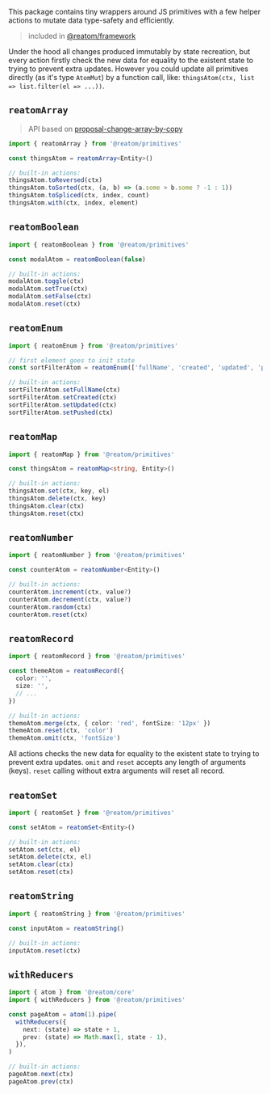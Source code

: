 This package contains tiny wrappers around JS primitives with a few helper actions to mutate data type-safety and efficiently.

> included in [@reatom/framework](https://www.reatom.dev/packages/framework)

Under the hood all changes produced immutably by state recreation, but every action firstly check the new data for equality to the existent state to trying to prevent extra updates. However you could update all primitives directly (as it's type `AtomMut`) by a function call, like: `thingsAtom(ctx, list => list.filter(el => ...))`.

## `reatomArray`

> API based on [proposal-change-array-by-copy](https://github.com/tc39/proposal-change-array-by-copy)

```ts
import { reatomArray } from '@reatom/primitives'

const thingsAtom = reatomArray<Entity>()

// built-in actions:
thingsAtom.toReversed(ctx)
thingsAtom.toSorted(ctx, (a, b) => (a.some > b.some ? -1 : 1))
thingsAtom.toSpliced(ctx, index, count)
thingsAtom.with(ctx, index, element)
```

## `reatomBoolean`

```ts
import { reatomBoolean } from '@reatom/primitives'

const modalAtom = reatomBoolean(false)

// built-in actions:
modalAtom.toggle(ctx)
modalAtom.setTrue(ctx)
modalAtom.setFalse(ctx)
modalAtom.reset(ctx)
```

## `reatomEnum`

```ts
import { reatomEnum } from '@reatom/primitives'

// first element goes to init state
const sortFilterAtom = reatomEnum(['fullName', 'created', 'updated', 'pushed'])

// built-in actions:
sortFilterAtom.setFullName(ctx)
sortFilterAtom.setCreated(ctx)
sortFilterAtom.setUpdated(ctx)
sortFilterAtom.setPushed(ctx)
```

## `reatomMap`

```ts
import { reatomMap } from '@reatom/primitives'

const thingsAtom = reatomMap<string, Entity>()

// built-in actions:
thingsAtom.set(ctx, key, el)
thingsAtom.delete(ctx, key)
thingsAtom.clear(ctx)
thingsAtom.reset(ctx)
```

## `reatomNumber`

```ts
import { reatomNumber } from '@reatom/primitives'

const counterAtom = reatomNumber<Entity>()

// built-in actions:
counterAtom.increment(ctx, value?)
counterAtom.decrement(ctx, value?)
counterAtom.random(ctx)
counterAtom.reset(ctx)
```

## `reatomRecord`

```ts
import { reatomRecord } from '@reatom/primitives'

const themeAtom = reatomRecord({
  color: '',
  size: '',
  // ...
})

// built-in actions:
themeAtom.merge(ctx, { color: 'red', fontSize: '12px' })
themeAtom.reset(ctx, 'color')
themeAtom.omit(ctx, 'fontSize')
```

All actions checks the new data for equality to the existent state to trying to prevent extra updates. `omit` and `reset` accepts any length of arguments (keys). `reset` calling without extra arguments will reset all record.

## `reatomSet`

```ts
import { reatomSet } from '@reatom/primitives'

const setAtom = reatomSet<Entity>()

// built-in actions:
setAtom.set(ctx, el)
setAtom.delete(ctx, el)
setAtom.clear(ctx)
setAtom.reset(ctx)
```

## `reatomString`

```ts
import { reatomString } from '@reatom/primitives'

const inputAtom = reatomString()

// built-in actions:
inputAtom.reset(ctx)
```

## `withReducers`

```ts
import { atom } from '@reatom/core'
import { withReducers } from '@reatom/primitives'

const pageAtom = atom(1).pipe(
  withReducers({
    next: (state) => state + 1,
    prev: (state) => Math.max(1, state - 1),
  }),
)

// built-in actions:
pageAtom.next(ctx)
pageAtom.prev(ctx)
```
